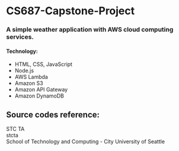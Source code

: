 # CS687-Capstone-Project
### A simple weather application with AWS cloud computing services.
#### Technology:
- HTML, CSS, JavaScript
- Node.js
- AWS Lambda
- Amazon S3
- Amazon API Gateway
- Amazon DynamoDB
## Source codes reference:
STC TA<br/>
stcta<br/>
School of Technology and Computing - City University of Seattle
